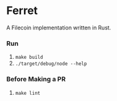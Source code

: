 # Ferret
A Filecoin implementation written in Rust.

### Run
1. `make build`
2. `./target/debug/node --help` 

### Before Making a PR
1. `make lint`
